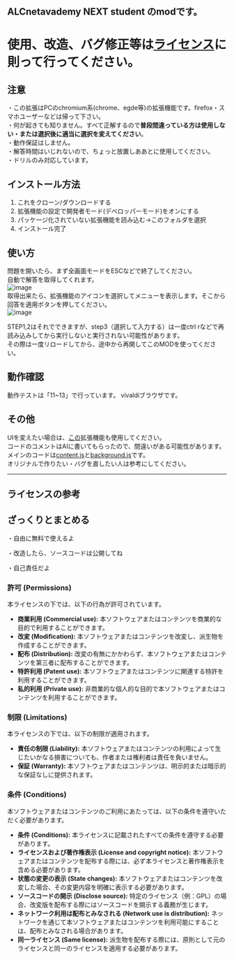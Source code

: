 ## ALCnetavademy NEXT student のmodです。
# 使用、改造、バグ修正等は[ライセンス](https://github.com/rintaro-s/auto_lemon/blob/main/LICENSE)に則って行ってください。


## 注意
・この拡張はPCのchromium系(chrome、egde等)の拡張機能です。firefox・スマホユーザーなどは帰って下さい。  
・何が起きても知りません。すべて正解するので**普段間違っている方は使用しない・または選択後に適当に選択を変えてください**。  
・動作保証はしません。  
・解答時間はいじれないので、ちょっと放置しああとに使用してください。  
・ドリルのみ対応しています。  

## インストール方法
1. これをクローン/ダウンロードする
2. 拡張機能の設定で開発者モード(デベロッパーモード)をオンにする
3. パッケージ化されていない拡張機能を読み込む→このフォルダを選択
4. インストール完了

## 使い方
問題を開いたら、まず全画面モードをESCなどで終了してください。  
自動で解答を取得してくれます。  
![image](https://github.com/user-attachments/assets/e6d74d97-dc31-4502-a536-6bd8e1ad6b05)  
取得出来たら、拡張機能のアイコンを選択してメニューを表示します。そこから回答を適用ボタンを押してください。  
![image](https://github.com/user-attachments/assets/d9a91d7a-2e12-4501-abc6-77dbfc73c48c)  

STEP1,2はそれでできますが、step3（選択して入力する）は一度ctrl rなどで再読み込みしてから実行しないと実行されない可能性があります。  
その際は一度リロードしてから、途中から再開してこのMODを使ってください。 

## 動作確認
動作テストは「11~13」で行っています。
vivaldiブラウザです。


## その他
UIを変えたい場合は、[この](https://github.com/rintaro-s/lemon/tree/V2.2)拡張機能も使用してください。  
コードのコメントはAIに書いてもらったので、間違いがある可能性があります。  
メインのコードは[content.js](https://github.com/rintaro-s/auto_lemon/blob/main/content.js)と[background.js](https://github.com/rintaro-s/auto_lemon/blob/main/background.js)です。  
オリジナルで作りたい・バグを直したい人は参考にしてください。  

---  

## ライセンスの参考  

## ざっくりとまとめる
・自由に無料で使えるよ


・改造したら、ソースコードは公開してね


・自己責任だよ
  
### 許可 (Permissions)

本ライセンスの下では、以下の行為が許可されています。

* **商業利用 (Commercial use):** 本ソフトウェアまたはコンテンツを商業的な目的で利用することができます。
* **改変 (Modification):** 本ソフトウェアまたはコンテンツを改変し、派生物を作成することができます。
* **配布 (Distribution):** 改変の有無にかかわらず、本ソフトウェアまたはコンテンツを第三者に配布することができます。
* **特許利用 (Patent use):** 本ソフトウェアまたはコンテンツに関連する特許を利用することができます。
* **私的利用 (Private use):** 非商業的な個人的な目的で本ソフトウェアまたはコンテンツを利用することができます。

### 制限 (Limitations)

本ライセンスの下では、以下の制限が適用されます。

* **責任の制限 (Liability):** 本ソフトウェアまたはコンテンツの利用によって生じたいかなる損害についても、作者または権利者は責任を負いません。
* **保証 (Warranty):** 本ソフトウェアまたはコンテンツは、明示的または暗示的な保証なしに提供されます。

### 条件 (Conditions)

本ソフトウェアまたはコンテンツのご利用にあたっては、以下の条件を遵守いただく必要があります。

* **条件 (Conditions):** 本ライセンスに記載されたすべての条件を遵守する必要があります。
* **ライセンスおよび著作権表示 (License and copyright notice):** 本ソフトウェアまたはコンテンツを配布する際には、必ず本ライセンスと著作権表示を含める必要があります。
* **状態の変更の表示 (State changes):** 本ソフトウェアまたはコンテンツを改変した場合、その変更内容を明確に表示する必要があります。
* **ソースコードの開示 (Disclose source):** 特定のライセンス（例：GPL）の場合、改変版を配布する際にはソースコードを開示する義務が生じます。
* **ネットワーク利用は配布とみなされる (Network use is distribution):** ネットワークを通じて本ソフトウェアまたはコンテンツを利用可能にすることは、配布とみなされる場合があります。
* **同一ライセンス (Same license):** 派生物を配布する際には、原則として元のライセンスと同一のライセンスを適用する必要があります。
